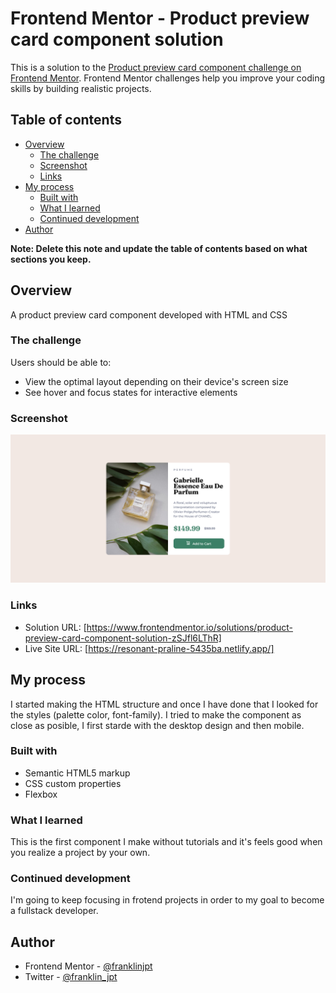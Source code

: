 # Frontend Mentor - Product preview card component solution

This is a solution to the [Product preview card component challenge on Frontend Mentor](https://www.frontendmentor.io/challenges/product-preview-card-component-GO7UmttRfa). Frontend Mentor challenges help you improve your coding skills by building realistic projects. 

## Table of contents

- [Overview](#overview)
  - [The challenge](#the-challenge)
  - [Screenshot](#screenshot)
  - [Links](#links)
- [My process](#my-process)
  - [Built with](#built-with)
  - [What I learned](#what-i-learned)
  - [Continued development](#continued-development)
- [Author](#author)

**Note: Delete this note and update the table of contents based on what sections you keep.**

## Overview
A  product preview card component developed with HTML and CSS
### The challenge

Users should be able to:

- View the optimal layout depending on their device's screen size
- See hover and focus states for interactive elements

### Screenshot

![](/images/Screenshot%202022-06-28.png)
### Links

- Solution URL: [https://www.frontendmentor.io/solutions/product-preview-card-component-solution-zSJfl6LThR]
- Live Site URL: [https://resonant-praline-5435ba.netlify.app/]

## My process
I started making the HTML structure and once I have done that I looked for the styles (palette color, font-family). I tried to make the component as close as posible, I first starde with the desktop design and then mobile.
### Built with

- Semantic HTML5 markup
- CSS custom properties
- Flexbox

### What I learned

This is the first component I make without tutorials and it's feels good when you realize a project by your own.
### Continued development

I'm going to keep focusing in frotend projects in order to my goal to become a fullstack developer.

## Author

- Frontend Mentor - [@franklinjpt](https://www.frontendmentor.io/profile/franklinjpt)
- Twitter - [@franklin_jpt](https://www.twitter.com/franklin_jpt)

